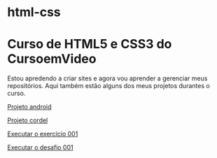 # html-css

 <h1>Curso de HTML5 e CSS3 do CursoemVideo</h1>

 <p>Estou apredendo a criar sites e agora vou aprender a gerenciar meus repositórios. Aqui também estão alguns dos meus projetos durantes o curso.</p>

<a href="https://alan-andr.github.io/projeto-android/" target="_blank">Projeto android</a>  

<a href="https://alan-andr.github.io/projeto-cordel/" target="_blank">Projeto cordel</a>

<a href="https://alan-andr.github.io/html-css/exercicios/ex001/index.html" target="_blank">Executar o exercício 001</a>

<a href="https://alan-andr.github.io/html-css/desafios/desafio001/index.html" target="_blank">Executar o desafio 001</a>

